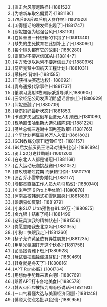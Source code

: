 
1. [直击台风康妮路径]-[1881520]
1. [为啥新车取名偏爱7]-[1881186]
1. [70后80后90后航天员齐聚]-[1881928]
1. [听得懂话的理发师出现了]-[1881747]
1. [康妮加强为超强台风]-[1881101]
1. [在抖音当一种很新的书搭子]-[1881349]
1. [缺失的生死教育在此刻补上了]-[1880661]
1. [每个镜头都有它的故事]-[1880280]
1. [雷军说不要迷信BBA]-[1881447]
1. [中方敦促以色列不要迷信武力]-[1880976]
1. [马斯克赞中国航天工程计划]-[1881031]
1. [荣梓杉 背刺]-[1881585]
1. [T1获得决赛选边权]-[1880921]
1. [青岛通报代孕事件]-[1881737]
1. [俄演习发射3枚洲际弹道导弹]-[1880905]
1. [云朵经纪公司发声明希望谣言停止]-[1880929]
1. [闫妮更醺了]-[1880709]
1. [烧伤妈妈最新状态]-[1881853]
1. [卡德罗夫回应俄车臣遭无人机袭击]-[1881080]
1. [现场直击哈里斯大选总结陈词]-[1881224]
1. [芬兰总统三连谢中国免签政策]-[1881765]
1. [乌军计划再征召16万人入伍]-[1881802]
1. [GEN教练分享T1运营细节]-[1881157]
1. [90后女航天员王浩泽对镜头比心]-[1880894]
1. [勇士20分逆转鹈鹕]-[1881266]
1. [在东北人人都是销冠]-[1881168]
1. [百大运动玩咖挑战赛]-[1881062]
1. [像玫瑰错过花期 而我错过你]-[1880770]
1. [张百乔小雪举办婚礼]-[1881177]
1. [陈都灵直播工作人员大吼引热议]-[1880940]
1. [小米手环 9 Pro上手体验]-[1880878]
1. [河南高校韩剧式初雪氛围感]-[1881889]
1. [婚姻易如反掌]-[1881979]
1. [小米SU7 Ultra预售价81.49万]-[1880875]
1. [金九银十结束了吗]-[1881499]
1. [这玩具演我的精神状态]-[1881556]
1. [你愿意陪我去北京吗]-[1881365]
1. [小狗：快跟我走]-[1881260]
1. [杨子允许黄圣依有异性朋友]-[1881235]
1. [用星光氛围打开这个秋冬]-[1881758]
1. [彭高接青雅下班]-[1880928]
1. [我试着把孤独藏进耳机]-[1880469]
1. [转身就是冬天了]-[1880816]
1. [APT Remix版]-[1881764]
1. [用想你手势舞来表白吧]-[1880769]
1. [跟着APT打卡各地美食]-[1880578]
1. [韩火火回应被指为周雨彤说话]-[1881162]
1. [一口气看懂大选与美国经济问题]-[1881248]
1. [傅聪大使点名批以色列]-[1880956]